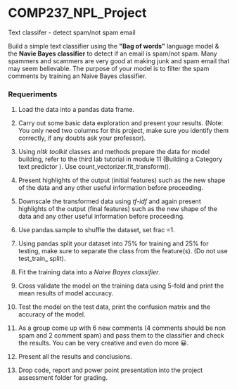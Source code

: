 # COMP237_NPL_Project
Text classifer - detect spam/not spam email

Build a simple text classifier using the  **"Bag of words"**  language model & the **Navie Bayes classifier** to detect if an email is spam/not spam. Many spammers and scammers are very good at making junk and spam email that may seem believable. The purpose of your model is to filter the spam comments by training an Naive Bayes classifier.

### Requeriments

1. Load the data into a pandas data frame.
   
2. Carry out some basic data exploration and present your results. (Note: You only need two columns for this project, make sure you identify them correctly, if any doubts ask your professor).
   
3. Using *nltk toolkit* classes and methods prepare the data for model building, refer to the third lab tutorial in module 11 (Building a Category text predictor ). Use count_vectorizer.fit_transform().
   
4. Present highlights of the output (initial features) such as the new shape of the data and any other useful information before proceeding.
   
5. Downscale the transformed data using *tf-idf* and again present highlights of the output (final features) such as the new shape of the data and any other useful information before proceeding.
   
6. Use pandas.sample to shuffle the dataset, set frac =1.

7. Using pandas split your dataset into 75% for training and 25% for testing, make sure to separate the class from the feature(s). (Do not use test_train_ split).

8. Fit the training data into a *Naive Bayes classifier*.

9. Cross validate the model on the training data using 5-fold and print the mean results of model accuracy.

10. Test the model on the test data, print the confusion matrix and the accuracy of the model.

11. As a group come up with 6 new comments (4 comments should be non spam and 2 comment spam) and pass them to the classifier and check the results. You can be very creative and even do more :grinning:.

12. Present all the results and conclusions.

13. Drop code, report and power point presentation into the project assessment folder for grading.
